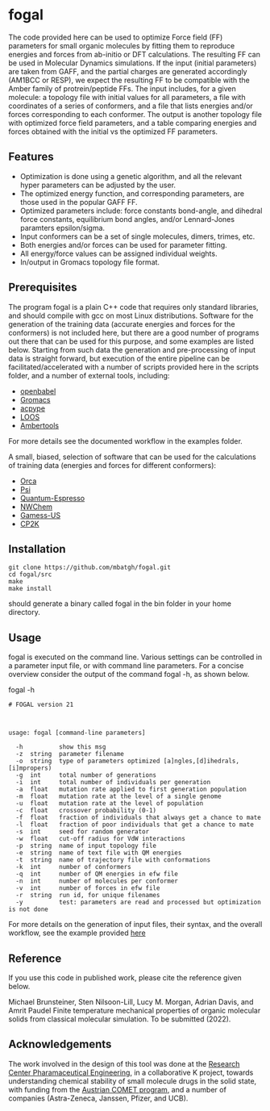 
# fogal

The code provided here can be used to optimize Force field (FF) parameters for small organic molecules
by fitting them to reproduce energies and forces from ab-initio or DFT calculations.
The resulting FF can be used in Molecular Dynamics simulations. If the input (initial parameters)
are taken from GAFF, and the partial charges are generated accordingly (AM1BCC or RESP), we expect
the resulting FF to be compatible with the Amber family of protrein/peptide FFs.
The input  includes, for a given molecule: a topology file with initial values for all parameters, 
a file with coordinates of a series of conformers, and a file that lists energies and/or forces 
corresponding to each conformer. The output is another topology file with optimized force field 
parameters, and a table comparing energies and forces obtained with the initial vs the optimized
FF parameters. 

## Features

- Optimization is done using a genetic algorithm, and all the relevant hyper parameters can be adjusted by the user.
- The optimized energy function, and corresponding parameters, are those used in the popular GAFF FF.
- Optimized parameters include: force constants bond-angle, and dihedral force constants, equilibrium
  bond angles, and/or Lennard-Jones paramters epsilon/sigma.
- Input conformers can be a set of single molecules, dimers, trimes, etc.
- Both energies and/or forces can be used for parameter fitting.
- All energy/force values can be assigned individual weights.
- In/output in Gromacs topology file format.

## Prerequisites

The program fogal is a plain C++ code that requires only standard libraries, and should compile
with gcc on most Linux distributions. Software for the generation of the training data (accurate
energies and forces for the conformers) is not included here, but there are a good number of programs
out there that can be used for this purpose, and some examples are listed below.
Starting from such data the generation and pre-processing of input data is straight forward, but 
execution of the entire pipeline can be facilitated/accelerated with a number of scripts provided
here in the scripts folder, and a number of external tools, including:

- [openbabel](http://openbabel.org/)
- [Gromacs](http://www.gromacs.org/)
- [acpype](https://github.com/alanwilter/acpype)
- [LOOS](https://github.com/GrossfieldLab/loos)
- [Ambertools](http://ambermd.org/AmberTools.php)

For more details see the documented workflow in the examples folder.

A small, biased, selection of software that can be used for the calculations of training data
(energies and forces for different conformers):

- [Orca](https://orcaforum.kofo.mpg.de/app.php/portal)
- [Psi](https://psicode.org/)
- [Quantum-Espresso](https://www.quantum-espresso.org/)
- [NWChem](https://nwchemgit.github.io/)
- [Gamess-US](https://www.msg.chem.iastate.edu/gamess/)
- [CP2K](https://www.cp2k.org/)

## Installation

```
git clone https://github.com/mbatgh/fogal.git
cd fogal/src
make 
make install
```
should generate a binary called fogal in the bin folder in your home directory.

## Usage

fogal is executed on the command line. Various settings can be controlled in a parameter input file,
or with command line parameters. For a concise overview consider the output of the command fogal -h,
as shown below.

fogal -h

```
# FOGAL version 21



usage: fogal [command-line parameters]

  -h          show this msg
  -z  string  parameter filename
  -o  string  type of parameters optimized [a]ngles,[d]ihedrals,[i]mpropers)
  -g  int     total number of generations
  -i  int     total number of individuals per generation
  -a  float   mutation rate applied to first generation population
  -m  float   mutation rate at the level of a single genome
  -u  float   mutation rate at the level of population
  -c  float   crossover probability (0-1)
  -f  float   fraction of individuals that always get a chance to mate
  -l  float   fraction of poor individuals that get a chance to mate
  -s  int     seed for random generator
  -w  float   cut-off radius for VdW interactions
  -p  string  name of input topology file
  -e  string  name of text file with QM energies
  -t  string  name of trajectory file with conformations
  -k  int     number of conformers
  -q  int     number of QM energies in efw file
  -n  int     number of molecules per conformer
  -v  int     number of forces in efw file
  -r  string  run id, for unique filenames
  -y          test: parameters are read and processed but optimization is not done

```

For more details on the generation of input files, their syntax, and the overall workflow, see the 
example provided [here](examples/dps.md)

## Reference

If you use this code in published work, please cite the reference given below.

Michael Brunsteiner, Sten Nilsoon-Lill, Lucy M. Morgan, Adrian Davis, and Amrit Paudel
Finite temperature mechanical properties of organic molecular solids from classical molecular simulation.
To be submitted (2022).

## Acknowledgements

The work involved in the design of this tool was done at the [Research Center Pharamaceutical Engineering](http://www.rcpe.at),
in a collaborative K project, towards understanding chemical stability of small molecule drugs in the solid state, with funding
from the [Austrian COMET program](https://www.ffg.at/en/comet/programme), and a number of companies (Astra-Zeneca, Janssen,
Pfizer, and UCB).

